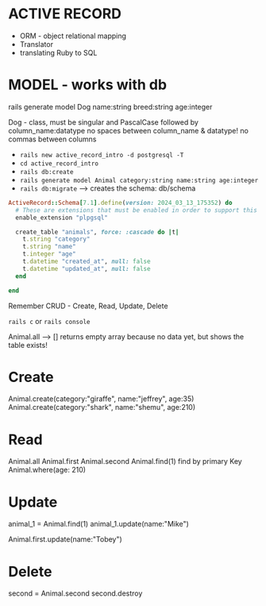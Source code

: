 # ACTIVE RECORD

- ORM - object relational mapping
- Translator
- translating Ruby to SQL

# MODEL - works with db

rails generate model Dog name:string breed:string age:integer

Dog - class, must be singular and PascalCase
followed by column_name:datatype
no spaces between column_name & datatype!
no commas between columns

- `rails new active_record_intro -d postgresql -T `
- `cd active_record_intro `
- `rails db:create`
- `rails generate model Animal category:string name:string age:integer`
- `rails db:migrate`  --> creates the schema: db/schema

```ruby
ActiveRecord::Schema[7.1].define(version: 2024_03_13_175352) do
  # These are extensions that must be enabled in order to support this database
  enable_extension "plpgsql"

  create_table "animals", force: :cascade do |t|
    t.string "category"
    t.string "name"
    t.integer "age"
    t.datetime "created_at", null: false
    t.datetime "updated_at", null: false
  end

end
```

Remember CRUD - Create, Read, Update, Delete

`rails c` or `rails console`

Animal.all
--> [] returns empty array because no data yet, but shows the table exists!

# Create

Animal.create(category:"giraffe", name:"jeffrey", age:35)
Animal.create(category:"shark", name:"shemu", age:210)

# Read

Animal.all
Animal.first
Animal.second
Animal.find(1) find by primary Key
Animal.where(age: 210)

# Update

animal_1 = Animal.find(1)
animal_1.update(name:"Mike")

Animal.first.update(name:"Tobey")

# Delete

second = Animal.second
second.destroy
